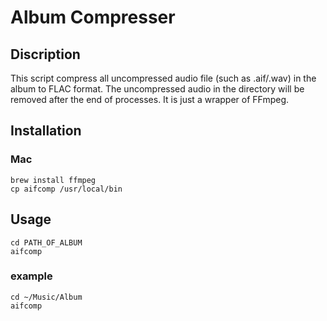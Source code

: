 # Album Compresser

## Discription

This script compress all uncompressed audio file (such as .aif/.wav) in the album to FLAC format. The uncompressed audio in the directory will be removed after the end of processes.
It is just a wrapper of FFmpeg.


## Installation

### Mac
```
brew install ffmpeg
cp aifcomp /usr/local/bin
```

## Usage

```
cd PATH_OF_ALBUM
aifcomp
```


### example
```
cd ~/Music/Album
aifcomp
```